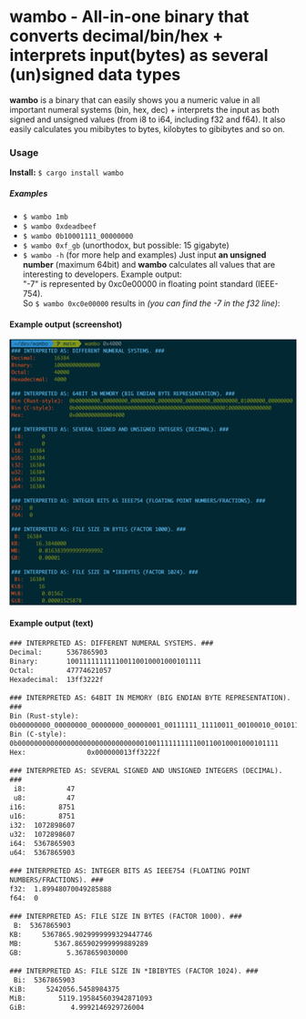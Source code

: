 # wambo - All-in-one binary that converts decimal/bin/hex + interprets input(bytes) as several (un)signed data types

**wambo** is a binary that can easily shows you a numeric value in all important
numeral systems (bin, hex, dec) + interprets the input as both signed 
and unsigned values (from i8 to i64, including f32 and f64). It also
easily calculates you mibibytes to bytes, kilobytes to gibibytes and so on.

### Usage
**Install:** `$ cargo install wambo`
##### Examples
- `$ wambo 1mb`
- `$ wambo 0xdeadbeef`
- `$ wambo 0b10001111_00000000`
- `$ wambo 0xf_gb` (unorthodox, but possible: 15 gigabyte)
- `$ wambo -h` (for more help and examples)
Just input **an unsigned number** (maximum 64bit) and **wambo** calculates
all values that are interesting to developers. Example output: \
"-7" is represented by 0xc0e00000 in floating point standard (IEEE-754). \
So `$ wambo 0xc0e00000` results in *(you can find the -7 in the f32 line)*:

#### Example output (screenshot)
![Example output in terminal](screenshot.png "Colorful output in terminal")


#### Example output (text)
```
### INTERPRETED AS: DIFFERENT NUMERAL SYSTEMS. ###
Decimal:      5367865903
Binary:       100111111111100110010001000101111
Octal:        47774621057
Hexadecimal:  13ff3222f

### INTERPRETED AS: 64BIT IN MEMORY (BIG ENDIAN BYTE REPRESENTATION). ###
Bin (Rust-style):  0b00000000_00000000_00000000_00000001_00111111_11110011_00100010_00101111
Bin (C-style):     0b0000000000000000000000000000000100111111111100110010001000101111
Hex:               0x000000013ff3222f

### INTERPRETED AS: SEVERAL SIGNED AND UNSIGNED INTEGERS (DECIMAL). ###
 i8:          47
 u8:          47
i16:        8751
u16:        8751
i32:  1072898607
u32:  1072898607
i64:  5367865903
u64:  5367865903

### INTERPRETED AS: INTEGER BITS AS IEEE754 (FLOATING POINT NUMBERS/FRACTIONS). ###
f32:  1.89948070049285888
f64:  0

### INTERPRETED AS: FILE SIZE IN BYTES (FACTOR 1000). ###
 B:  5367865903
KB:     5367865.9029999999329447746
MB:        5367.865902999999889289
GB:           5.3678659030000

### INTERPRETED AS: FILE SIZE IN *IBIBYTES (FACTOR 1024). ###
 Bi:  5367865903
KiB:     5242056.5458984375
MiB:        5119.195845603942871093
GiB:           4.9992146929726004

```